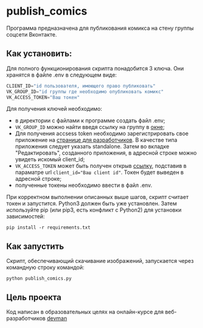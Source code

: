# publish_comics

Программа предназначена для публикования комикса на стену группы соцсети Вконтакте. 

## Как установить:

Для полного функционирования скрипта понадобится 3 ключа. Они хранятся в файле .env в следующем виде:

```python
CLIENT_ID="id пользователя, имеющего право публиковать"
VK_GROUP_ID="id группы где необходимо опубликовать комикс"
VK_ACCESS_TOKEN="Ваш токен"
```

Для получения ключей необходимо:
* в директории с файлами к программе создать файл .env;
* `VK_GROUP_ID` можно найти введя ссылку на группу в [окне](https://regvk.com/id/);
* Для получения accsess token необходимо зарегистрировать свое приложение на [странице для разработчиков](https://vk.com/dev). В качестве типа приложения следует указать standalone. Затем во вкладке "Редактировать", созданного приложения, в адресной строке можно увидеть искомый client_id;
* `VK_ACCESS_TOKEN` может быть получен открыв [ссылку](https://oauth.vk.com/authorize?client_id=1&display=page&scope=photos,groups,wall&response_type=token&v=5.131&state=123456), подставив в параматре url `client_id="Ваш client id"`. Токен будет выведен в адресной строке;
* полученные токены необходимо ввести в файл .env.

При корректном выполнении описанных выше шагов, скрипт считает токен и запустится. Python3 должен быть уже установлен. Затем используйте pip (или pip3, есть конфликт с Python2) для установки зависимостей:

```
pip install -r requirements.txt
```

## Как запустить

Скрипт, обеспечивающий скачивание изображений, запускается через командную строку командой:
```
python publish_comics.py
```

## Цель проекта

Код написан в образовательных целях на онлайн-курсе для веб-разработчиков [devman](https://devman.org/)